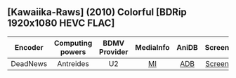 ## [Kawaiika-Raws] (2010) Colorful [BDRip 1920x1080 HEVC FLAC]

| Encoder  | Computing powers | BDMV Provider | MediaInfo | AniDB |  Screens  |
| :------: | :--------------: | :-----------: | :-------: | :---: | :-------: |
| DeadNews |    Antreides     |      U2       |   [MI]    | [ADB] | [Screens] |

[adb]: https://anidb.net/anime/7409
[mi]: https://bin.disroot.org/?89da698ec03d0635#CeVRtnorP468qZAXCt1YQuft6uGgZKNQ8X7oTq6EjNk9
[screens]: https://slow.pics/c/95bs0MlS

